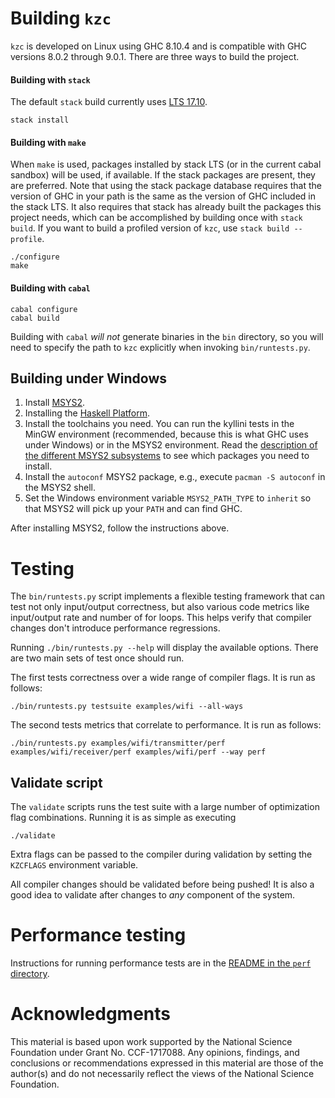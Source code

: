# Building `kzc`

`kzc` is developed on Linux using GHC 8.10.4 and is compatible with GHC versions 8.0.2 through 9.0.1. There are three ways to build the project.

#### Building with `stack`

The default `stack` build currently uses [LTS 17.10](https://www.stackage.org/lts-17.10).

```
stack install
```

#### Building with `make`

When `make` is used, packages installed by stack LTS (or in the current cabal sandbox) will be used, if available. If the stack packages are present, they are preferred. Note that using the stack package database requires that the version of GHC in your path is the same as the version of GHC included in the stack LTS. It also requires that stack has already built the packages this project needs, which can be accomplished by building once with `stack build`. If you want to build a profiled version of `kzc`, use `stack build --profile`.

```
./configure
make
```

#### Building with `cabal`

```
cabal configure
cabal build
```

Building with `cabal` *will not* generate binaries in the `bin` directory, so you will need to specify the path to `kzc` explicitly when invoking  `bin/runtests.py`.

## Building under Windows

 1. Install [MSYS2](https://msys2.github.io/).
 1. Installing the [Haskell Platform](https://www.haskell.org/platform/windows.html).
 1. Install the toolchains you need. You can run the kyllini tests in the MinGW environment (recommended, because this is what GHC uses under Windows) or in the MSYS2 environment. Read the [description of the different MSYS2 subsystems](https://github.com/msys2/msys2/wiki/MSYS2-introduction#msys2-susbsystems) to see which packages you need to install.
 1. Install the `autoconf` MSYS2 package, e.g., execute `pacman -S autoconf` in the MSYS2 shell.
 1. Set the Windows environment variable `MSYS2_PATH_TYPE` to `inherit` so that MSYS2 will pick up your `PATH` and can find GHC.

After installing MSYS2, follow the instructions above.

# Testing

The `bin/runtests.py` script implements a flexible testing framework that can test not only input/output correctness, but also various code metrics like input/output rate and number of for loops. This helps verify that compiler changes don't introduce performance regressions.

Running `./bin/runtests.py --help` will display the available options. There are two main sets of test once should run.

The first tests correctness over a wide range of compiler flags. It is run as follows:

```
./bin/runtests.py testsuite examples/wifi --all-ways
```

The second tests metrics that correlate to performance. It is run as follows:

```
./bin/runtests.py examples/wifi/transmitter/perf examples/wifi/receiver/perf examples/wifi/perf --way perf
```

## Validate script

The `validate` scripts runs the test suite with a large number of optimization flag combinations. Running it is as simple as executing

```
./validate
```

Extra flags can be passed to the compiler during validation by setting the `KZCFLAGS` environment variable.

All compiler changes should be validated before being pushed! It is also a good idea to validate after changes to *any* component of the system.

# Performance testing

Instructions for running performance tests are in the [README in the `perf` directory](perf/README.md).

# Acknowledgments

This material is based upon work supported by the National Science Foundation under Grant No. CCF-1717088. Any opinions, findings, and conclusions or recommendations expressed in this material are those of the author(s) and do not necessarily reflect the views of the National Science Foundation.
